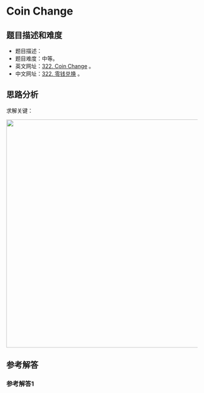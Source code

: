 # Coin Change

## 题目描述和难度
+ 题目描述：
+ 题目难度：中等。
+ 英文网址：[322. Coin Change](https://leetcode.com/problems/coin-change/description/)  。
+ 中文网址：[322. 零钱兑换](https://leetcode-cn.com/problems/coin-change/description/)  。
## 思路分析
求解关键：

<img src="https://liweiwei1419.github.io/images/leetcode-solution/" width="600">

## 参考解答
### 参考解答1

```java

```